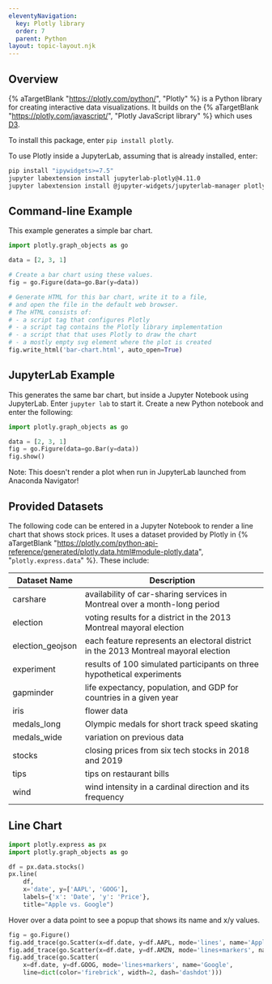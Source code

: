 ```yaml
---
eleventyNavigation:
  key: Plotly library
  order: 7
  parent: Python
layout: topic-layout.njk
---
```


<!-- markdownlint-disable MD013 -->

## Overview

{% aTargetBlank "https://plotly.com/python/", "Plotly" %}
is a Python library for creating interactive data visualizations.
It builds on the {% aTargetBlank "https://plotly.com/javascript/",
"Plotly JavaScript library" %} which uses [D3](../../d3/01-overview/).

To install this package, enter `pip install plotly`.

To use Plotly inside a JupyterLab, assuming that is already installed, enter:

```bash
pip install "ipywidgets>=7.5"
jupyter labextension install jupyterlab-plotly@4.11.0
jupyter labextension install @jupyter-widgets/jupyterlab-manager plotlywidget@4.11.0
```

## Command-line Example

This example generates a simple bar chart.

```python
import plotly.graph_objects as go

data = [2, 3, 1]

# Create a bar chart using these values.
fig = go.Figure(data=go.Bar(y=data))

# Generate HTML for this bar chart, write it to a file,
# and open the file in the default web browser.
# The HTML consists of:
# - a script tag that configures Plotly
# - a script tag contains the Plotly library implementation
# - a script that that uses Plotly to draw the chart
# - a mostly empty svg element where the plot is created
fig.write_html('bar-chart.html', auto_open=True)
```

## JupyterLab Example

This generates the same bar chart, but inside a Jupyter Notebook
using JupyterLab.
Enter `jupyter lab` to start it.
Create a new Python notebook and enter the following:

```python
import plotly.graph_objects as go

data = [2, 3, 1]
fig = go.Figure(data=go.Bar(y=data))
fig.show()
```

Note: This doesn't render a plot when run in
JupyterLab launched from Anaconda Navigator!

## Provided Datasets

The following code can be entered in a Jupyter Notebook
to render a line chart that shows stock prices.
It uses a dataset provided by Plotly in {% aTargetBlank
"https://plotly.com/python-api-reference/generated/plotly.data.html#module-plotly.data",
"`plotly.express.data`" %}.
These include:

| Dataset Name     | Description                                                                         |
| ---------------- | ----------------------------------------------------------------------------------- |
| carshare         | availability of car-sharing services in Montreal over a month-long period           |
| election         | voting results for a district in the 2013 Montreal mayoral election                 |
| election_geojson | each feature represents an electoral district in the 2013 Montreal mayoral election |
| experiment       | results of 100 simulated participants on three hypothetical experiments             |
| gapminder        | life expectancy, population, and GDP for countries in a given year                  |
| iris             | flower data                                                                         |
| medals_long      | Olympic medals for short track speed skating                                        |
| medals_wide      | variation on previous data                                                          |
| stocks           | closing prices from six tech stocks in 2018 and 2019                                |
| tips             | tips on restaurant bills                                                            |
| wind             | wind intensity in a cardinal direction and its frequency                            |

## Line Chart

```python
import plotly.express as px
import plotly.graph_objects as go

df = px.data.stocks()
px.line(
    df,
    x='date', y=['AAPL', 'GOOG'],
    labels={'x': 'Date', 'y': 'Price'},
    title="Apple vs. Google")
```

Hover over a data point to see a popup that shows its name and x/y values.

```python
fig = go.Figure()
fig.add_trace(go.Scatter(x=df.date, y=df.AAPL, mode='lines', name='Apple'))
fig.add_trace(go.Scatter(x=df.date, y=df.AMZN, mode='lines+markers', name='Amazon'))
fig.add_trace(go.Scatter(
    x=df.date, y=df.GOOG, mode='lines+markers', name='Google',
    line=dict(color='firebrick', width=2, dash='dashdot')))
```
